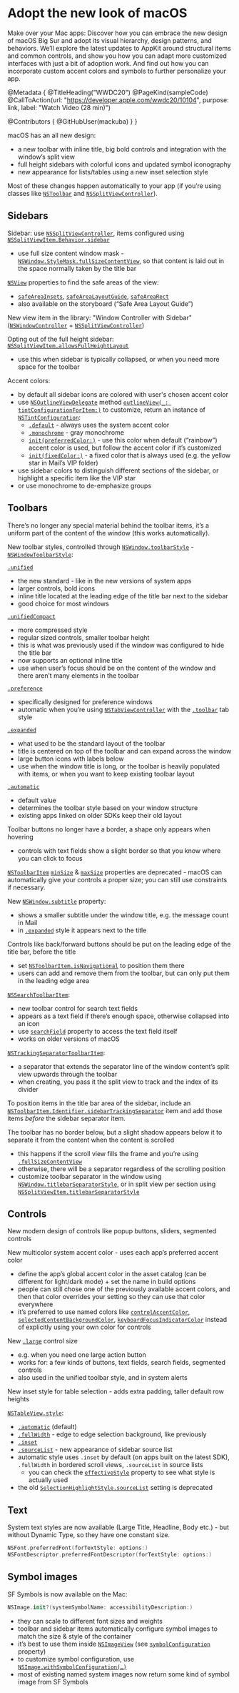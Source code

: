 # Adopt the new look of macOS

Make over your Mac apps: Discover how you can embrace the new design of macOS Big Sur and adopt its visual hierarchy, design patterns, and behaviors. We’ll explore the latest updates to AppKit around structural items and common controls, and show you how you can adapt more customized interfaces with just a bit of adoption work. And find out how you can incorporate custom accent colors and symbols to further personalize your app.

@Metadata {
   @TitleHeading("WWDC20")
   @PageKind(sampleCode)
   @CallToAction(url: "https://developer.apple.com/wwdc20/10104", purpose: link, label: "Watch Video (28 min)")

   @Contributors {
      @GitHubUser(mackuba)
   }
}



macOS has an all new design:

- a new toolbar with inline title, big bold controls and integration with the window’s split view
- full height sidebars with colorful icons and updated symbol iconography
- new appearance for lists/tables using a new inset selection style

Most of these changes happen automatically to your app (if you’re using classes like [`NSToolbar`](https://developer.apple.com/documentation/appkit/nstoolbar) and [`NSSplitViewController`](https://developer.apple.com/documentation/appkit/nssplitviewcontroller)).


## Sidebars

Sidebar: use [`NSSplitViewController`](https://developer.apple.com/documentation/appkit/nssplitviewcontroller), items configured using [`NSSplitViewItem.Behavior.sidebar`](https://developer.apple.com/documentation/appkit/nssplitviewitem/behavior/sidebar)

- use full size content window mask - [`NSWindow.StyleMask.fullSizeContentView`](https://developer.apple.com/documentation/appkit/nswindow/stylemask/1644646-fullsizecontentview), so that content is laid out in the space normally taken by the title bar

[`NSView`](https://developer.apple.com/documentation/appkit/nsview) properties to find the safe areas of the view:

- [`safeAreaInsets`](https://developer.apple.com/documentation/appkit/nsview/3553227-safeareainsets), [`safeAreaLayoutGuide`](https://developer.apple.com/documentation/appkit/nsview/3553228-safearealayoutguide), [`safeAreaRect`](https://developer.apple.com/documentation/appkit/nsview/3553229-safearearect)
- also available on the storyboard (“Safe Area Layout Guide”)

New view item in the library: "Window Controller with Sidebar" ([`NSWindowController`](https://developer.apple.com/documentation/appkit/nswindowcontroller) + [`NSSplitViewController`](https://developer.apple.com/documentation/appkit/nssplitviewcontroller))

Opting out of the full height sidebar: [`NSSplitViewItem.allowsFullHeightLayout`](https://developer.apple.com/documentation/appkit/nssplitviewitem/3608197-allowsfullheightlayout)

- use this when sidebar is typically collapsed, or when you need more space for the toolbar

Accent colors:

- by default all sidebar icons are colored with user's chosen accent color
- use [`NSOutlineViewDelegate`](https://developer.apple.com/documentation/appkit/nsoutlineviewdelegate) method [`outlineView(_: tintConfigurationForItem:)`](https://developer.apple.com/documentation/appkit/nsoutlineviewdelegate/3626816-outlineview) to customize, return an instance of [`NSTintConfiguration`](https://developer.apple.com/documentation/appkit/nstintconfiguration):
  - [`.default`](https://developer.apple.com/documentation/appkit/nstintconfiguration/3626820-default) - always uses the system accent color
  - [`.monochrome`](https://developer.apple.com/documentation/appkit/nstintconfiguration/3626822-monochrome) - gray monochrome
  - [`init(preferredColor:)`](https://developer.apple.com/documentation/appkit/nstintconfiguration/3626824-init) - use this color when default (“rainbow”) accent color is used, but follow the accent color if it’s customized
  - [`init(fixedColor:)`](https://developer.apple.com/documentation/appkit/nstintconfiguration/3626823-init) - a fixed color that is always used (e.g. the yellow star in Mail’s VIP folder)
- use sidebar colors to distinguish different sections of the sidebar, or highlight a specific item like the VIP star
- or use monochrome to de-emphasize groups


## Toolbars

There’s no longer any special material behind the toolbar items, it’s a uniform part of the content of the window (this works automatically).

New toolbar styles, controlled through [`NSWindow.toolbarStyle`](https://developer.apple.com/documentation/appkit/nswindow/3608199-toolbarstyle) - [`NSWindowToolbarStyle`](https://developer.apple.com/documentation/appkit/nswindow/toolbarstyle):

[`.unified`](https://developer.apple.com/documentation/appkit/nswindow/toolbarstyle/unified)

- the new standard - like in the new versions of system apps
- larger controls, bold icons
- inline title located at the leading edge of the title bar next to the sidebar
- good choice for most windows

[`.unifiedCompact`](https://developer.apple.com/documentation/appkit/nswindow/toolbarstyle/unifiedcompact)

- more compressed style
- regular sized controls, smaller toolbar height
- this is what was previously used if the window was configured to hide the title bar
- now supports an optional inline title
- use when user’s focus should be on the content of the window and there aren’t many elements in the toolbar

[`.preference`](https://developer.apple.com/documentation/appkit/nswindow/toolbarstyle/preference)

- specifically designed for preference windows
- automatic when you’re using [`NSTabViewController`](https://developer.apple.com/documentation/appkit/nstabviewcontroller) with the [`.toolbar`](https://developer.apple.com/documentation/appkit/nstabviewcontroller/tabstyle/toolbar) tab style

[`.expanded`](https://developer.apple.com/documentation/appkit/nswindow/toolbarstyle/expanded)

- what used to be the standard layout of the toolbar
- title is centered on top of the toolbar and can expand across the window
- large button icons with labels below
- use when the window title is long, or the toolbar is heavily populated with items, or when you want to keep existing toolbar layout

[`.automatic`](https://developer.apple.com/documentation/appkit/nswindow/toolbarstyle/automatic)

- default value
- determines the toolbar style based on your window structure
- existing apps linked on older SDKs keep their old layout

Toolbar buttons no longer have a border, a shape only appears when hovering

- controls with text fields show a slight border so that you know where you can click to focus

[`NSToolbarItem`](https://developer.apple.com/documentation/appkit/nstoolbaritem) [`minSize`](https://developer.apple.com/documentation/appkit/nstoolbaritem/1531777-minsize) & [`maxSize`](https://developer.apple.com/documentation/appkit/nstoolbaritem/1526451-maxsize) properties are deprecated - macOS can automatically give your controls a proper size; you can still use constraints if necessary.

New [`NSWindow.subtitle`](https://developer.apple.com/documentation/appkit/nswindow/3608198-subtitle) property:

- shows a smaller subtitle under the window title, e.g. the message count in Mail
- in [`.expanded`](https://developer.apple.com/documentation/appkit/nswindow/toolbarstyle/expanded) style it appears next to the title

Controls like back/forward buttons should be put on the leading edge of the title bar, before the title

- set [`NSToolbarItem.isNavigational`](https://developer.apple.com/documentation/appkit/nstoolbaritem/3622481-isnavigational) to position them there
- users can add and remove them from the toolbar, but can only put them in the leading edge area

[`NSSearchToolbarItem`](https://developer.apple.com/documentation/appkit/nssearchtoolbaritem):

- new toolbar control for search text fields
- appears as a text field if there’s enough space, otherwise collapsed into an icon
- use [`searchField`](https://developer.apple.com/documentation/appkit/nssearchtoolbaritem/3634330-searchfield) property to access the text field itself
- works on older versions of macOS

[`NSTrackingSeparatorToolbarItem`](https://developer.apple.com/documentation/appkit/nstrackingseparatortoolbaritem):

- a separator that extends the separator line of the window content’s split view upwards through the toolbar
- when creating, you pass it the split view to track and the index of its divider

To position items in the title bar area of the sidebar, include an [`NSToolbarItem.Identifier.sidebarTrackingSeparator`](https://developer.apple.com/documentation/appkit/nstoolbaritem/identifier/3622482-sidebartrackingseparator) item and add those items *before* the sidebar separator item.

The toolbar has no border below, but a slight shadow appears below it to separate it from the content when the content is scrolled

- this happens if the scroll view fills the frame and you’re using [`.fullSizeContentView`](https://developer.apple.com/documentation/appkit/nswindow/stylemask/1644646-fullsizecontentview)
- otherwise, there will be a separator regardless of the scrolling position
- customize toolbar separator in the window using [`NSWindow.titlebarSeparatorStyle`](https://developer.apple.com/documentation/appkit/nswindow/3622489-titlebarseparatorstyle), or in split view per section using [`NSSplitViewItem.titlebarSeparatorStyle`](https://developer.apple.com/documentation/appkit/nssplitviewitem/3622473-titlebarseparatorstyle)


## Controls

New modern design of controls like popup buttons, sliders, segmented controls

New multicolor system accent color - uses each app’s preferred accent color

- define the app’s global accent color in the asset catalog (can be different for light/dark mode) + set the name in build options
- people can still chose one of the previously available accent colors, and then that color overrides your setting so they can use that color everywhere
- it’s preferred to use named colors like [`controlAccentColor`](https://developer.apple.com/documentation/appkit/nscolor/3000782-controlaccentcolor), [`selectedContentBackgroundColor`](https://developer.apple.com/documentation/appkit/nscolor/2998830-selectedcontentbackgroundcolor), [`keyboardFocusIndicatorColor`](https://developer.apple.com/documentation/appkit/nscolor/1532031-keyboardfocusindicatorcolor) instead of explicitly using your own color for controls

New [`.large`](https://developer.apple.com/documentation/appkit/nscontrol/controlsize/large) control size

- e.g. when you need one large action button
- works for: a few kinds of buttons, text fields, search fields, segmented controls
- also used in the unified toolbar style, and in system alerts

New inset style for table selection - adds extra padding, taller default row heights

[`NSTableView.style`](https://developer.apple.com/documentation/appkit/nstableview/style):

- [`.automatic`](https://developer.apple.com/documentation/appkit/nstableview/style/automatic) (default)
- [`.fullWidth`](https://developer.apple.com/documentation/appkit/nstableview/style/fullwidth) - edge to edge selection background, like previously
- [`.inset`](https://developer.apple.com/documentation/appkit/nstableview/style/inset)
- [`.sourceList`](https://developer.apple.com/documentation/appkit/nstableview/style/sourcelist) - new appearance of sidebar source list
- automatic style uses `.inset` by default (on apps built on the latest SDK), `.fullWidth` in bordered scroll views, `.sourceList` in source lists
  - you can check the [`effectiveStyle`](https://developer.apple.com/documentation/appkit/nstableview/3622474-effectivestyle) property to see what style is actually used
- the old [`SelectionHighlightStyle.sourceList`](https://developer.apple.com/documentation/appkit/nstableview/selectionhighlightstyle/sourcelist) setting is deprecated


## Text

System text styles are now available (Large Title, Headline, Body etc.) - but without Dynamic Type, so they have one constant size.

```swift
NSFont.preferredFont(forTextStyle: options:)
NSFontDescriptor.preferredFontDescriptor(forTextStyle: options:)
```

## Symbol images

SF Symbols is now available on the Mac:

```swift
NSImage.init?(systemSymbolName: accessibilityDescription:)
```

- they can scale to different font sizes and weights
- toolbar and sidebar items automatically configure symbol images to match the size & style of the container
- it’s best to use them inside [`NSImageView`](https://developer.apple.com/documentation/appkit/nsimageview) (see [`symbolConfiguration`](https://developer.apple.com/documentation/appkit/nsimageview/3667456-symbolconfiguration) property)
- to customize symbol configuration, use [`NSImage.withSymbolConfiguration(…)`](https://developer.apple.com/documentation/appkit/nsimage/3656508-withsymbolconfiguration)
- most of existing named system images now return some kind of symbol image from SF Symbols
